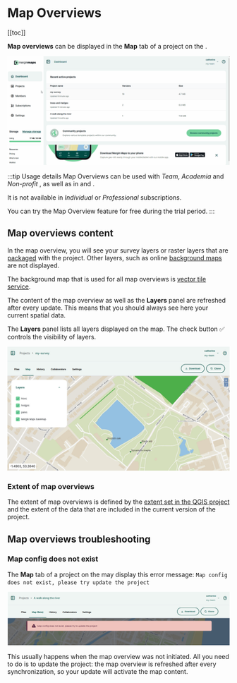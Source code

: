 ﻿# Map Overviews
[[toc]]

**Map overviews** can be displayed in the **Map** tab of a project on the <DashboardShortLink />.

![Mergin Maps dashboard map overviews](./dashboard-webmap.gif "Mergin Maps dashboard map overviews")

:::tip Usage details
Map Overviews can be used with *Team*, *Academia* and *Non-profit* <MainDomainNameLink id="pricing" desc="subscription plans"/>, as well as in [<CommunityPlatformName />](../../server/) and [<EnterprisePlatformName />](../../server/).

It is not available in *Individual* or *Professional* subscriptions.

You can try the Map Overview feature for free during the trial period.
:::

## Map overviews content

In the map overview, you will see your survey layers or raster layers that are [packaged](../project/#packaging-qgis-project) with the project. Other layers, such as online [background maps](../../gis/settingup_background_map/#background-maps) are not displayed.

The background map that is used for all map overviews is [<MainPlatformName /> vector tile service](../../gis/settingup_background_map/#mergin-maps-vector-tile-service).

The content of the map overview as well as the **Layers** panel are refreshed after every update. This means that you should always see here your current spatial data.

The **Layers** panel lists all layers displayed on the map. The check button :white_check_mark: controls the visibility of layers.

![Mergin Maps dashboard map overviews](../dashboard/mergin-maps-web-map.jpg "Mergin Maps dashboard map overviews")

### Extent of map overviews
The extent of map overviews is defined by the [extent set in the QGIS project](../../gis/features/#project-extent) and the extent of the data that are included in the current version of the project.

## Map overviews troubleshooting

### Map config does not exist
The **Map** tab of a project on the <DashboardShortLink /> may display this error message:
`Map config does not exist, please try update the project`

![Mergin Maps webmap Map config does not exist](./webmap-map-config-issue.jpg "Mergin Maps webmap Map config does not exist")

This usually happens when the map overview was not initiated. All you need to do is to update the project: the map overview is refreshed after every synchronization, so your update will activate the map content.


